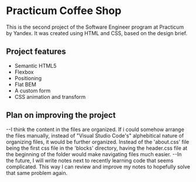 # Practicum Coffee Shop

This is the second project of the Software Engineer program at Practicum by Yandex. It was created using HTML and CSS, based on the design brief.

## Project features

- Semantic HTML5
- Flexbox
- Positioning
- Flat BEM
- A custom form
- CSS animation and transform

## Plan on improving the project

--I think the content in the files are organized. If i could somehow arrange the files manually, instead of "Visual Studio Code's" alphebitical nature of organizing files, it would be further organized. Instead of the 'about.css' file being the first css file in the 'blocks' directory, having the header.css file at the beginning of the folder would make navigating files much easier.
--In the future, I will write notes next to recently learning code that seems complicated. This way I can review and improve my notes to hopefully solve that same problem again.
